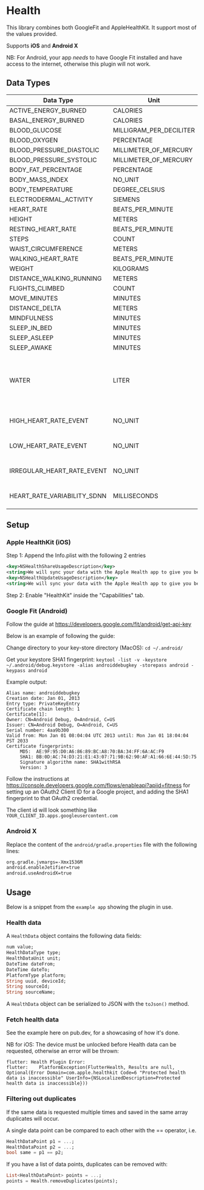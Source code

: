 # Health

This library combines both GoogleFit and AppleHealthKit. It support most of the values provided.

Supports **iOS** and **Android X**

NB: For Android, your app _needs_ to have Google Fit installed and have access to the internet, otherwise this plugin will not work.

## Data Types

| **Data Type**               | **Unit**                | **iOS**  | **Android**  | **Comments**                                                    |
| --------------------------- | ----------------------- | ----------- | --------------- | ----------------------------------------------------------- |
| ACTIVE_ENERGY_BURNED        | CALORIES                | yes         | yes             |                                                             |
| BASAL_ENERGY_BURNED         | CALORIES                | yes         |                 |                                                             |
| BLOOD_GLUCOSE               | MILLIGRAM_PER_DECILITER | yes         | yes             |                                                             |
| BLOOD_OXYGEN                | PERCENTAGE              | yes         | yes             |                                                             |
| BLOOD_PRESSURE_DIASTOLIC    | MILLIMETER_OF_MERCURY   | yes         | yes             |                                                             |
| BLOOD_PRESSURE_SYSTOLIC     | MILLIMETER_OF_MERCURY   | yes         | yes             |                                                             |
| BODY_FAT_PERCENTAGE         | PERCENTAGE              | yes         | yes             |                                                             |
| BODY_MASS_INDEX             | NO_UNIT                 | yes         | yes             |                                                             |
| BODY_TEMPERATURE            | DEGREE_CELSIUS          | yes         | yes             |                                                             |
| ELECTRODERMAL_ACTIVITY      | SIEMENS                 | yes         |                 |                                                             |
| HEART_RATE                  | BEATS_PER_MINUTE        | yes         | yes             |                                                             |
| HEIGHT                      | METERS                  | yes         | yes             |                                                             |
| RESTING_HEART_RATE          | BEATS_PER_MINUTE        | yes         |                 |                                                             |
| STEPS                       | COUNT                   | yes         | yes             |                                                             |
| WAIST_CIRCUMFERENCE         | METERS                  | yes         |                 |                                                             |
| WALKING_HEART_RATE          | BEATS_PER_MINUTE        | yes         |                 |                                                             |
| WEIGHT                      | KILOGRAMS               | yes         | yes             |                                                             |
| DISTANCE_WALKING_RUNNING    | METERS                  | yes         |                 |                                                             |
| FLIGHTS_CLIMBED             | COUNT                   | yes         |                 |                                                             |
| MOVE_MINUTES                | MINUTES                 |             | yes             |                                                             |
| DISTANCE_DELTA              | METERS                  | yes         |                 |                                                             |
| MINDFULNESS                 | MINUTES                 | yes         |                 |                                                             |
| SLEEP_IN_BED                | MINUTES                 | yes         | yes                |                                                             |
| SLEEP_ASLEEP                | MINUTES                 | yes         | yes                |                                                             |
| SLEEP_AWAKE                 | MINUTES                 | yes         | yes                |                                                             |
| WATER                       | LITER                   | yes         | yes             | On Android water requires a 3rd party app to be registered. |
| HIGH_HEART_RATE_EVENT       | NO_UNIT                 | yes         |                 | Requires Apple Watch                                        |
| LOW_HEART_RATE_EVENT        | NO_UNIT                 | yes         |                 | Requires Apple Watch                                        |
| IRREGULAR_HEART_RATE_EVENT  | NO_UNIT                 | yes         |                 | Requires Apple Watch                                        |
| HEART_RATE_VARIABILITY_SDNN | MILLISECONDS            | yes         |                 | Requires Apple Watch                                        |

## Setup

### Apple HealthKit (iOS)

Step 1: Append the Info.plist with the following 2 entries

```xml
<key>NSHealthShareUsageDescription</key>
<string>We will sync your data with the Apple Health app to give you better insights</string>
<key>NSHealthUpdateUsageDescription</key>
<string>We will sync your data with the Apple Health app to give you better insights</string>
```

Step 2: Enable "HealthKit" inside the "Capabilities" tab.

### Google Fit (Android)

Follow the guide at https://developers.google.com/fit/android/get-api-key

Below is an example of following the guide:

Change directory to your key-store directory (MacOS):
`cd ~/.android/`

Get your keystore SHA1 fingerprint:
`keytool -list -v -keystore ~/.android/debug.keystore -alias androiddebugkey -storepass android -keypass android`

Example output:

```
Alias name: androiddebugkey
Creation date: Jan 01, 2013
Entry type: PrivateKeyEntry
Certificate chain length: 1
Certificate[1]:
Owner: CN=Android Debug, O=Android, C=US
Issuer: CN=Android Debug, O=Android, C=US
Serial number: 4aa9b300
Valid from: Mon Jan 01 08:04:04 UTC 2013 until: Mon Jan 01 18:04:04 PST 2033
Certificate fingerprints:
     MD5:  AE:9F:95:D0:A6:86:89:BC:A8:70:BA:34:FF:6A:AC:F9
     SHA1: BB:0D:AC:74:D3:21:E1:43:07:71:9B:62:90:AF:A1:66:6E:44:5D:75
     Signature algorithm name: SHA1withRSA
     Version: 3
```

Follow the instructions at https://console.developers.google.com/flows/enableapi?apiid=fitness for setting up an OAuth2 Client ID for a Google project, and adding the SHA1 fingerprint to that OAuth2 credential.

The client id will look something like `YOUR_CLIENT_ID.apps.googleusercontent.com`

### Android X

Replace the content of the `android/gradle.properties` file with the following lines:

```bash
org.gradle.jvmargs=-Xmx1536M
android.enableJetifier=true
android.useAndroidX=true
```

## Usage

Below is a snippet from the `example app` showing the plugin in use.

### Health data

A `HealthData` object contains the following data fields:

```dart
num value;
HealthDataType type;
HealthDataUnit unit;
DateTime dateFrom;
DateTime dateTo;
PlatformType platform;
String uuid, deviceId;
String sourceId;
String sourceName;
```

A `HealthData` object can be serialized to JSON with the `toJson()` method.

### Fetch health data

See the example here on pub.dev, for a showcasing of how it's done.

NB for iOS: The device must be unlocked before Health data can be requested, otherwise an error will be thrown:

```
flutter: Health Plugin Error:
flutter: 	PlatformException(FlutterHealth, Results are null, Optional(Error Domain=com.apple.healthkit Code=6 "Protected health data is inaccessible" UserInfo={NSLocalizedDescription=Protected health data is inaccessible}))
```

### Filtering out duplicates

If the same data is requested multiple times and saved in the same array duplicates will occur.

A single data point can be compared to each other with the == operator, i.e.

```dart
HealthDataPoint p1 = ...;
HealthDataPoint p2 = ...;
bool same = p1 == p2;
```

If you have a list of data points, duplicates can be removed with:

```dart
List<HealthDataPoint> points = ...;
points = Health.removeDuplicates(points);
```

